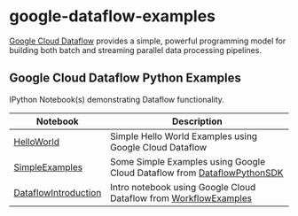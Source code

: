 # google-dataflow-examples

[Google Cloud Dataflow](https://cloud.google.com/dataflow/) provides a simple, powerful programming model for building both batch and streaming parallel data processing pipelines.


## Google Cloud Dataflow Python Examples

IPython Notebook(s) demonstrating Dataflow functionality.

| Notebook | Description |
|--------------------------------------------------------------------------------------------------------------|-------------------------------------------------------------------------------------------------------------------------------------------------------------------|
| [HelloWorld](http://nbviewer.jupyter.org/github/tuanvu216/google-dataflow-examples/blob/master/notebooks/HelloWorld.ipynb) | Simple Hello World Examples using Google Cloud Dataflow |
| [SimpleExamples](http://nbviewer.jupyter.org/github/tuanvu216/google-dataflow-examples/blob/master/notebooks/SimpleExamples.ipynb) | Some Simple Examples using Google Cloud Dataflow from [DataflowPythonSDK](https://github.com/GoogleCloudPlatform/DataflowPythonSDK)|
| [DataflowIntroduction](http://nbviewer.jupyter.org/github/tuanvu216/google-dataflow-examples/blob/master/notebooks/DataflowIntroduction.ipynb) | Intro notebook using Google Cloud Dataflow from [WorkflowExamples](https://github.com/silviulica/WorkflowExamples) |
